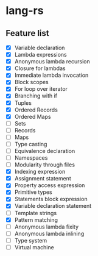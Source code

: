 # lang-rs


## Feature list

- [x] Variable declaration
- [x] Lambda expressions
- [x] Anonymous lambda recursion
- [x] Closure for lambdas
- [x] Immediate lambda invocation
- [x] Block scopes
- [x] For loop over iterator
- [x] Branching with if
- [x] Tuples
- [x] Ordered Records
- [x] Ordered Maps
- [ ] Sets
- [ ] Records
- [ ] Maps
- [ ] Type casting
- [ ] Equivalence declaration
- [ ] Namespaces
- [ ] Modularity through files
- [x] Indexing expression
- [x] Assignment statement
- [x] Property access expression
- [x] Primitive types
- [x] Statements block expression
- [x] Variable declaration statement
- [ ] Template strings
- [x] Pattern matching
- [ ] Anonymous lambda fixity
- [ ] Anonymous lambda inlining
- [ ] Type system
- [ ] Virtual machine